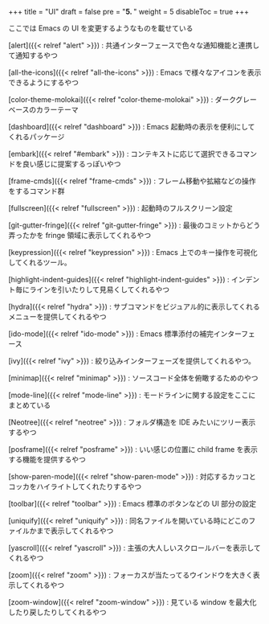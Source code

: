 +++
title = "UI"
draft = false
pre = "<b>5. </b>"
weight = 5
disableToc = true
+++

ここでは Emacs の UI を変更するようなものを載せている

[alert]({{< relref "alert" >}})
: 共通インターフェースで色々な通知機能と連携して通知するやつ

[all-the-icons]({{< relref "all-the-icons" >}})
: Emacs で様々なアイコンを表示できるようにするやつ

[color-theme-molokai]({{< relref "color-theme-molokai" >}})
: ダークグレーベースのカラーテーマ

[dashboard]({{< relref "dashboard" >}})
: Emacs 起動時の表示を便利にしてくれるパッケージ

[embark]({{< relref "#embark" >}})
: コンテキストに応じて選択できるコマンドを良い感じに提案するっぽいやつ

[frame-cmds]({{< relref "frame-cmds" >}})
: フレーム移動や拡縮などの操作をするコマンド群

[fullscreen]({{< relref "fullscreen" >}})
: 起動時のフルスクリーン設定

[git-gutter-fringe]({{< relref "git-gutter-fringe" >}})
: 最後のコミットからどう弄ったかを fringe 領域に表示してくれるやつ

[keypression]({{< relref "keypression" >}})
: Emacs 上でのキー操作を可視化してくれるツール。

[highlight-indent-guides]({{< relref "highlight-indent-guides" >}})
: インデント毎にラインを引いたりして見易くしてくれるやつ

[hydra]({{< relref "hydra" >}})
: サブコマンドをビジュアル的に表示してくれるメニューを提供してくれるやつ

[ido-mode]({{< relref "ido-mode" >}})
: Emacs 標準添付の補完インターフェース

[ivy]({{< relref "ivy" >}})
: 絞り込みインターフェーズを提供してくれるやつ。

[minimap]({{< relref "minimap" >}})
: ソースコード全体を俯瞰するためのやつ

[mode-line]({{< relref "mode-line" >}})
: モードラインに関する設定をここにまとめている

[Neotree]({{< relref "neotree" >}})
: フォルダ構造を IDE みたいにツリー表示するやつ

[posframe]({{< relref "posframe" >}})
: いい感じの位置に child frame を表示する機能を提供するやつ

[show-paren-mode]({{< relref "show-paren-mode" >}})
: 対応するカッコとコッカをハイライトしてくれたりするやつ

[toolbar]({{< relref "toolbar" >}})
: Emacs 標準のボタンなどの UI 部分の設定

[uniquify]({{< relref "uniquify" >}})
: 同名ファイルを開いている時にどこのファイルかまで表示してくれるやつ

[yascroll]({{< relref "yascroll" >}})
: 主張の大人しいスクロールバーを表示してくれるやつ

[zoom]({{< relref "zoom" >}})
: フォーカスが当たってるウインドウを大きく表示してくれるやつ

[zoom-window]({{< relref "zoom-window" >}})
: 見ている window を最大化したり戻したりしてくれるやつ
